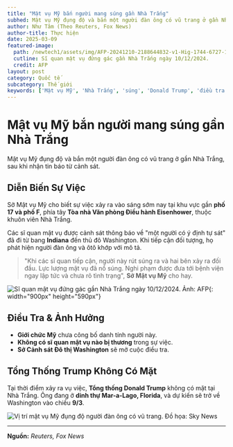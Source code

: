 ```yaml
---
title: "Mật vụ Mỹ bắn người mang súng gần Nhà Trắng"
subhed: Mật vụ Mỹ đụng độ và bắn một người đàn ông có vũ trang ở gần Nhà Trắng, sau khi nhận tin báo từ cảnh sát.
author: Như Tâm (Theo Reuters, Fox News)
author-title: Thực hiện
date: 2025-03-09
featured-image: 
  path: /newtech1/assets/img/AFP-20241210-2188644832-v1-Hig-1744-6727-1741526464.jpg
  cutline: Sĩ quan mật vụ đứng gác gần Nhà Trắng ngày 10/12/2024.
  credit: AFP
layout: post
category: Quốc tế
subcategory: Thế giới
keywords: ['Mật vụ Mỹ', 'Nhà Trắng', 'súng', 'Donald Trump', 'điều tra']
---
```


# Mật vụ Mỹ bắn người mang súng gần Nhà Trắng

Mật vụ Mỹ đụng độ và bắn một người đàn ông có vũ trang ở gần Nhà Trắng, sau khi nhận tin báo từ cảnh sát.

## Diễn Biến Sự Việc  

Sở Mật vụ Mỹ cho biết sự việc xảy ra vào sáng sớm nay tại khu vực gần **phố 17 và phố F**, phía tây **Tòa nhà Văn phòng Điều hành Eisenhower**, thuộc khuôn viên Nhà Trắng.  

Các sĩ quan mật vụ được cảnh sát thông báo về "một người có ý định tự sát" đã đi từ bang **Indiana** đến thủ đô Washington. Khi tiếp cận đối tượng, họ phát hiện người đàn ông và ôtô khớp với mô tả.  

> "Khi các sĩ quan tiếp cận, người này rút súng ra và hai bên xảy ra đối đầu. Lực lượng mật vụ đã nổ súng. Nghi phạm được đưa tới bệnh viện ngay lập tức và chưa rõ tình trạng", **Sở Mật vụ Mỹ** cho hay.  

![*Sĩ quan mật vụ đứng gác gần Nhà Trắng ngày 10/12/2024. Ảnh: AFP*](/newtech1/assets/img/AFP-20241210-2188644832-v1-Hig-1744-6727-1741526464.jpg){: width="900px" height="590px"}

## Điều Tra & Ảnh Hưởng  

- **Giới chức Mỹ** chưa công bố danh tính người này.  
- **Không có sĩ quan mật vụ nào bị thương** trong sự việc.  
- **Sở Cảnh sát Đô thị Washington** sẽ mở cuộc điều tra.  

## Tổng Thống Trump Không Có Mặt  

Tại thời điểm xảy ra vụ việc, **Tổng thống Donald Trump** không có mặt tại Nhà Trắng. Ông đang ở **dinh thự Mar-a-Lago, Florida**, và dự kiến sẽ trở về Washington vào chiều **9/3**.  

![*Vị trí mật vụ Mỹ đụng độ người đàn ông có vũ trang. Đồ họa: Sky News*](/newtech1/assets/img/Capture-PNG-1741525537-9117-1741526464.png)  

---

**Nguồn:** *Reuters, Fox News*
